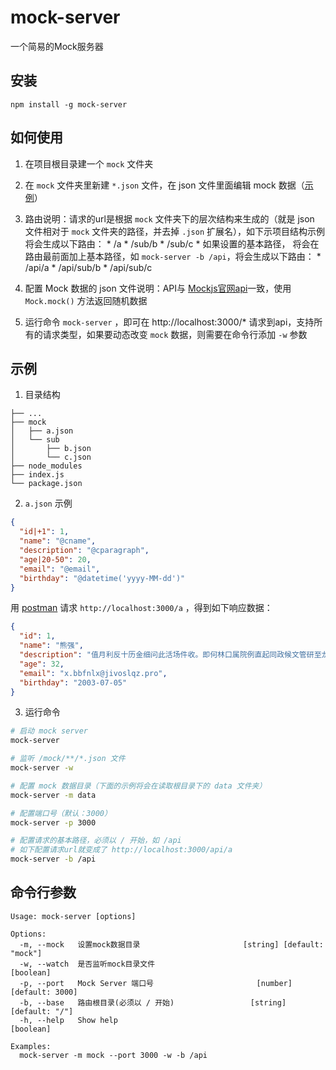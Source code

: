 # mock-server
一个简易的Mock服务器

## 安装

```
npm install -g mock-server
```

## 如何使用
  1. 在项目根目录建一个 `mock` 文件夹
  2. 在 `mock` 文件夹里新建 `*.json` 文件，在 json 文件里面编辑 mock 数据（[示例](#mock.json)）
  3. 路由说明：请求的url是根据 `mock` 文件夹下的层次结构来生成的（就是 json 文件相对于 `mock` 文件夹的路径，并去掉 `.json` 扩展名），如下示项目结构示例将会生成以下路由：
    * /a
    * /sub/b
    * /sub/c
    * 如果设置的基本路径， 将会在路由最前面加上基本路径，如 `mock-server -b /api`，将会生成以下路由：
    * /api/a
    * /api/sub/b
    * /api/sub/c

  4. 配置 Mock 数据的 json 文件说明：API与 [Mockjs官网api](http://mockjs.com)一致，使用 `Mock.mock()` 方法返回随机数据
  5. 运行命令 `mock-server` ，即可在 http://localhost:3000/* 请求到api，支持所有的请求类型，如果要动态改变 `mock` 数据，则需要在命令行添加 `-w` 参数

## 示例
  1. 目录结构
  ```
  ├── ...
  ├── mock
  │   ├── a.json
  │   └── sub
  │       ├── b.json
  │       └── c.json
  ├── node_modules
  ├── index.js
  └── package.json
  ```
  2. <a name="mock.json">`a.json` 示例</a>

  ```json
  {
    "id|+1": 1,
    "name": "@cname",
    "description": "@cparagraph",
    "age|20-50": 20,
    "email": "@email",
    "birthday": "@datetime('yyyy-MM-dd')"
  }
  ```

  用 [postman](https://www.getpostman.com/) 请求 `http://localhost:3000/a` ，得到如下响应数据：

  ```json
  {
    "id": 1,
    "name": "熊强",
    "description": "值月利反十历金细问此活场件收。即何林口属院例直起同政候文管研至龙。治整支料去林用铁严面即总要小。",
    "age": 32,
    "email": "x.bbfnlx@jivoslqz.pro",
    "birthday": "2003-07-05"
  }
  ```

  3. 运行命令
  ```bash
  # 启动 mock server
  mock-server

  # 监听 /mock/**/*.json 文件
  mock-server -w

  # 配置 mock 数据目录（下面的示例将会在读取根目录下的 data 文件夹）
  mock-server -m data

  # 配置端口号（默认：3000）
  mock-server -p 3000

  # 配置请求的基本路径，必须以 / 开始，如 /api
  # 如下配置请求url就变成了 http://localhost:3000/api/a
  mock-server -b /api
  ```

## 命令行参数
```
Usage: mock-server [options]

Options:
  -m, --mock   设置mock数据目录                       [string] [default: "mock"]
  -w, --watch  是否监听mock目录文件                                    [boolean]
  -p, --port   Mock Server 端口号                       [number] [default: 3000]
  -b, --base   路由根目录(必须以 / 开始)                 [string] [default: "/"]
  -h, --help   Show help                                               [boolean]

Examples:
  mock-server -m mock --port 3000 -w -b /api
```
